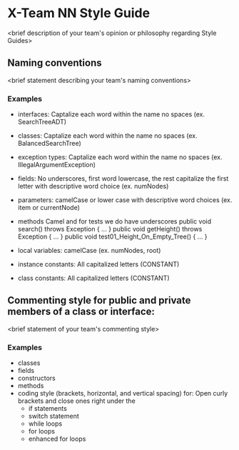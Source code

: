 # X-Team NN Style Guide

<brief description of your team's opinion or philosophy regarding Style Guides>

## Naming conventions

<brief statement describing your team's naming conventions>
### Examples

* interfaces: Captalize each word within the name no spaces (ex. SearchTreeADT)

* classes: Captalize each word within the name no spaces (ex. BalancedSearchTree)

* exception types: Captalize each word within the name no spaces (ex. IllegalArgumentException)

* fields: No underscores, first word lowercase, the rest capitalize the first letter with 
descriptive word choice (ex. numNodes)

* parameters: camelCase or lower case with descriptive word choices (ex. item or currentNode)

* methods
  Camel and for tests we do have underscores
    public void search() throws Exception
    {
    ...
    }
    public void getHeight() throws Exception
    {
    ...
    }
    public void test01_Height_On_Empty_Tree()
    {
    ...
    }

* local variables: camelCase (ex. numNodes, root)

* instance constants: All capitalized letters (CONSTANT)

* class constants: All capitalized letters (CONSTANT)

## Commenting style for public and private members of a class or interface:

<brief statement of your team's commenting style>

### Examples

* classes
* fields
* constructors
* methods
* coding style (brackets, horizontal, and vertical spacing) for:
  Open curly brackets and close ones right under the 
  * if statements
  * switch statement
  * while loops
  * for loops
  * enhanced for loops
